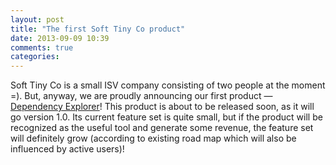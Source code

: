 ```yaml
---
layout: post
title: "The first Soft Tiny Co product"
date: 2013-09-09 10:39
comments: true
categories: 
---
```


Soft Tiny Co is a small ISV company consisting of two people at the moment =). But, anyway, we are proudly announcing our first product — [Dependency Explorer](/products/dependency-explorer)! This product is about to be released soon, as it will go version 1.0. Its current feature set is quite small, but if the product will be recognized as the useful tool and generate some revenue, the feature set will definitely grow (according to existing road map which will also be influenced by active users)!



